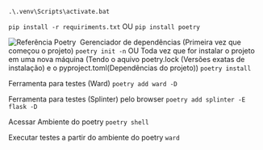 
```.\.venv\Scripts\activate.bat```

```pip install -r requiriments.txt```
OU
```pip install poetry```

![Referência Poetry](https://python-poetry.org/docs/cli/)&nbsp;
Gerenciador de dependências (Primeira vez que começou o projeto)
```poetry init -n```
OU
Toda vez que for instalar o projeto em uma nova máquina (Tendo o aquivo poetry.lock (Versões exatas de instalação) e o pyproject.toml(Dependências do projeto))
```poetry install```

Ferramenta para testes (Ward)
```poetry add ward -D```

Ferramenta para testes (Splinter) pelo browser
```poetry add splinter -E flask -D```

Acessar Ambiente do poetry
```poetry shell```

Executar testes a partir do ambiente do poetry
```ward```


